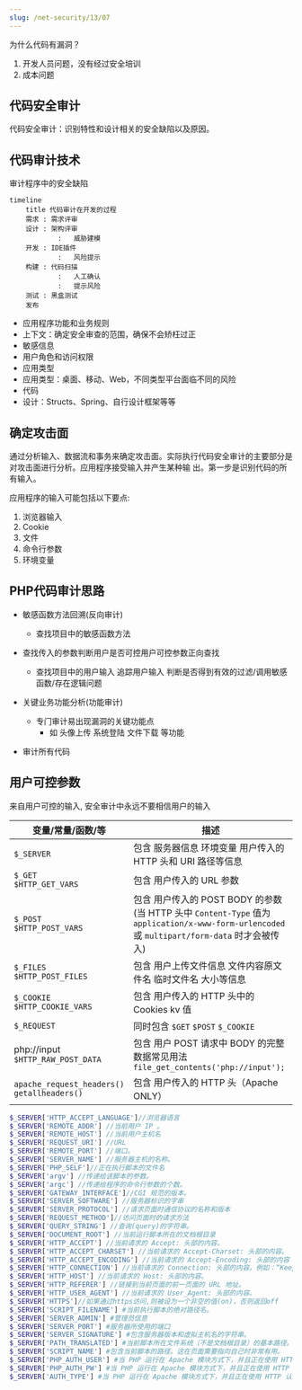 ```yaml
---
slug: /net-security/13/07
---
```


为什么代码有漏洞？

1. 开发人员问题，没有经过安全培训
2. 成本问题

 

## 代码安全审计

代码安全审计：识别特性和设计相关的安全缺陷以及原因。



## 代码审计技术

审计程序中的安全缺陷

```mermaid
timeline
    title 代码审计在开发的过程
    需求 : 需求评审
    设计 : 架构评审
    		:	威胁建模
    开发 : IDE插件
    		:	风险提示
    构建 : 代码扫描
    		:	人工确认
    		:	提示风险
    测试 : 黑盒测试
    发布 
```

- 应用程序功能和业务规则
- 上下文：确定安全审查的范围，确保不会矫枉过正
- 敏感信息
- 用户角色和访问权限
- 应用类型
- 应用类型：桌面、移动、Web，不同类型平台面临不同的风险
- 代码
- 设计：Structs、Spring、自行设计框架等等



## 确定攻击面

通过分析输入、数据流和事务来确定攻击面。实际执行代码安全审计的主要部分是对攻击面进行分析。应用程序接受输入并产生某种输
出。第一步是识别代码的所有输入。

应用程序的输入可能包括以下要点:

1. 浏览器输入
2. Cookie
3. 文件
4. 命令行参数
5. 环境变量



## PHP代码审计思路

- 敏感函数方法回溯(反向审计)

  - 查找项目中的敏感函数方法

- 查找传入的参数判断用户是否可控用户可控参数正向查找

  - 查找项目中的用户输入 追踪用户输入 判断是否得到有效的过滤/调用敏感函数/存在逻辑问题

- 关键业务功能分析(功能审计)

  - 专⻔审计易出现漏洞的关键功能点
    - 如 头像上传 系统登陆 文件下载 等功能

- 审计所有代码

  

## 用户可控参数  
来自用户可控的输入, 安全审计中永远不要相信用户的输入 



| 变量/常量/函数/等                                 | 描述                                                         |
| ------------------------------------------------- | ------------------------------------------------------------ |
| `$_SERVER`                                        | 包含 服务器信息 环境变量 用户传入的 HTTP 头和 URI 路径等信息 |
| `$_GET`<br />`$HTTP_GET_VARS`                     | 包含 用户传入的 URL 参数                                     |
| `$_POST`<br />`$HTTP_POST_VARS`                   | 包含 用户传入的 POST BODY 的参数(当 HTTP 头中 `Content-Type` 值为 `application/x-www-form-urlencoded` 或 `multipart/form-data` 时才会被传入) |
| `$_FILES`<br />`$HTTP_POST_FILES`                 | 包含 用户上传文件信息 文件内容原文件名 临时文件名 大小等信息 |
| `$_COOKIE`<br />`$HTTP_COOKIE_VARS`               | 包含 用户传入的 HTTP 头中的 Cookies kv 值                    |
| `$_REQUEST`                                       | 同时包含 `$GET` `$POST` `$_COOKIE`                           |
| php://input<br />`$HTTP_RAW_POST_DATA`            | 包含 用户 POST 请求中 BODY 的完整数据常见用法 `file_get_contents('php://input');` |
| `apache_request_headers()`<br />`getallheaders()` | 包含 用户传入的 HTTP 头（Apache ONLY）                       |



```php
$_SERVER['HTTP_ACCEPT_LANGUAGE']//浏览器语言 
$_SERVER['REMOTE_ADDR'] //当前用户 IP 。 
$_SERVER['REMOTE_HOST'] //当前用户主机名 
$_SERVER['REQUEST_URI'] //URL
$_SERVER['REMOTE_PORT'] //端口。 
$_SERVER['SERVER_NAME'] //服务器主机的名称。 
$_SERVER['PHP_SELF']//正在执行脚本的文件名 
$_SERVER['argv'] //传递给该脚本的参数。 
$_SERVER['argc'] //传递给程序的命令行参数的个数。 
$_SERVER['GATEWAY_INTERFACE']//CGI 规范的版本。 
$_SERVER['SERVER_SOFTWARE'] //服务器标识的字串 
$_SERVER['SERVER_PROTOCOL'] //请求⻚面时通信协议的名称和版本 
$_SERVER['REQUEST_METHOD']//访问⻚面时的请求方法 
$_SERVER['QUERY_STRING'] //查询(query)的字符串。 
$_SERVER['DOCUMENT_ROOT'] //当前运行脚本所在的文档根目录 
$_SERVER['HTTP_ACCEPT'] //当前请求的 Accept: 头部的内容。 
$_SERVER['HTTP_ACCEPT_CHARSET'] //当前请求的 Accept-Charset: 头部的内容。 
$_SERVER['HTTP_ACCEPT_ENCODING'] //当前请求的 Accept-Encoding: 头部的内容 
$_SERVER['HTTP_CONNECTION'] //当前请求的 Connection: 头部的内容。例如：“Keep-Alive”。 
$_SERVER['HTTP_HOST'] //当前请求的 Host: 头部的内容。 
$_SERVER['HTTP_REFERER'] //链接到当前⻚面的前一⻚面的 URL 地址。 
$_SERVER['HTTP_USER_AGENT'] //当前请求的 User_Agent: 头部的内容。 
$_SERVER['HTTPS']//如果通过https访问,则被设为一个非空的值(on)，否则返回off
$_SERVER['SCRIPT_FILENAME'] #当前执行脚本的绝对路径名。 
$_SERVER['SERVER_ADMIN'] #管理员信息 
$_SERVER['SERVER_PORT'] #服务器所使用的端口 
$_SERVER['SERVER_SIGNATURE'] #包含服务器版本和虚拟主机名的字符串。 
$_SERVER['PATH_TRANSLATED'] #当前脚本所在文件系统（不是文档根目录）的基本路径。 
$_SERVER['SCRIPT_NAME'] #包含当前脚本的路径。这在⻚面需要指向自己时非常有用。 
$_SERVER['PHP_AUTH_USER'] #当 PHP 运行在 Apache 模块方式下，并且正在使用 HTTP 认证功能，这个变量便是用户输入的用户名。 
$_SERVER['PHP_AUTH_PW'] #当 PHP 运行在 Apache 模块方式下，并且正在使用 HTTP 认证功能，这个变量便是用户输入的密码。 
$_SERVER['AUTH_TYPE'] #当 PHP 运行在 Apache 模块方式下，并且正在使用 HTTP 认证功能，这个变量便是认证的类型
```















